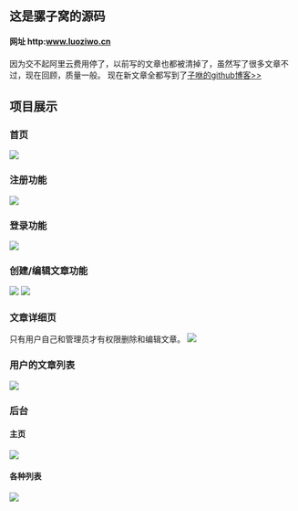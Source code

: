 这是骡子窝的源码
---
#### 网址 http:www.luoziwo.cn
因为交不起阿里云费用停了，以前写的文章也都被清掉了，虽然写了很多文章不过，现在回顾，质量一般。
现在新文章全都写到了[子咻的github博客>>](https://github.com/CodeLittlePrince/blog)

项目展示
---
### 首页
<img src="http://or1edgicq.bkt.clouddn.com/luoziwo-0.png?imageView2/2/w/1600" />

### 注册功能
<img src="http://or1edgicq.bkt.clouddn.com/luoziwo-1.png?imageView2/2/w/1600" />

### 登录功能
<img src="http://or1edgicq.bkt.clouddn.com/luoziwo-2.png?imageView2/2/w/1600" />

### 创建/编辑文章功能
<img src="http://or1edgicq.bkt.clouddn.com/luoziwo-3.png?imageView2/2/w/1600" />
<img src="http://or1edgicq.bkt.clouddn.com/luoziwo-4.png?imageView2/2/w/1600" />

### 文章详细页
只有用户自己和管理员才有权限删除和编辑文章。
<img src="http://or1edgicq.bkt.clouddn.com/luoziwo-5.png?imageView2/2/w/1600" />

### 用户的文章列表
<img src="http://or1edgicq.bkt.clouddn.com/luoziwo-7.png?imageView2/2/w/1600" />

### 后台

#### 主页
<img src="http://or1edgicq.bkt.clouddn.com/luoziwo-6.png?imageView2/2/w/1600" />

#### 各种列表
<img src="http://or1edgicq.bkt.clouddn.com/luoziwo-8.png?imageView2/2/w/1600" />
